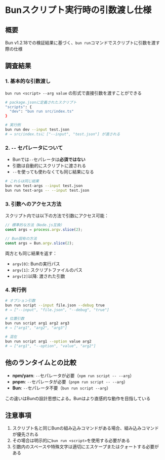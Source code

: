 # Bunスクリプト実行時の引数渡し仕様

## 概要

Bun v1.2.18での検証結果に基づく、`bun run`コマンドでスクリプトに引数を渡す際の仕様

## 調査結果

### 1. 基本的な引数渡し

`bun run <script> --arg value` の形式で直接引数を渡すことができる

```bash
# package.jsonに定義されたスクリプト
"scripts": {
  "dev": "bun run src/index.ts"
}

# 実行例
bun run dev --input test.json
# → src/index.tsに ["--input", "test.json"] が渡される
```

### 2. `--` セパレータについて

- Bunでは`--`セパレータは**必須ではない**
- 引数は自動的にスクリプトに渡される
- `--`を使っても使わなくても同じ結果になる

```bash
# これらは同じ結果
bun run test-args --input test.json
bun run test-args -- --input test.json
```

### 3. 引数へのアクセス方法

スクリプト内では以下の方法で引数にアクセス可能：

```typescript
// 標準的な方法（Node.js互換）
const args = process.argv.slice(2);

// Bun固有の方法
const args = Bun.argv.slice(2);
```

両方とも同じ結果を返す：

- `argv[0]`: Bunの実行パス
- `argv[1]`: スクリプトファイルのパス
- `argv[2]`以降: 渡された引数

### 4. 実行例

```bash
# オプション引数
bun run script --input file.json --debug true
# → ["--input", "file.json", "--debug", "true"]

# 位置引数
bun run script arg1 arg2 arg3
# → ["arg1", "arg2", "arg3"]

# 混在
bun run script arg1 --option value arg2
# → ["arg1", "--option", "value", "arg2"]
```

## 他のランタイムとの比較

- **npm/yarn**: `--`セパレータが必要（`npm run script -- --arg`）
- **pnpm**: `--`セパレータが必要（`pnpm run script -- --arg`）
- **Bun**: `--`セパレータ不要（`bun run script --arg`）

この違いはBunの設計思想による。Bunはより直感的な動作を目指している

## 注意事項

1. スクリプト名と同じBunの組み込みコマンドがある場合、組み込みコマンドが優先される
2. その場合は明示的に`bun run <script>`を使用する必要がある
3. 引数内のスペースや特殊文字は適切にエスケープまたはクォートする必要がある
